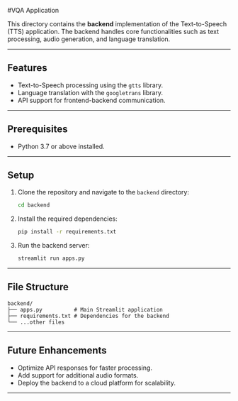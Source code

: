 #VQA  Application

This directory contains the **backend** implementation of the Text-to-Speech (TTS) application. The backend handles core functionalities such as text processing, audio generation, and language translation.

---

## Features
* Text-to-Speech processing using the `gtts` library.
* Language translation with the `googletrans` library.
* API support for frontend-backend communication.

---

## Prerequisites
* Python 3.7 or above installed.

---

## Setup

1. Clone the repository and navigate to the `backend` directory:
   ```bash
   cd backend
   ```

2. Install the required dependencies:
   ```bash
   pip install -r requirements.txt
   ```

3. Run the backend server:
   ```bash
   streamlit run apps.py
   ```

---

## File Structure
```
backend/
├── apps.py          # Main Streamlit application
├── requirements.txt # Dependencies for the backend
└── ...other files
```

---

## Future Enhancements
* Optimize API responses for faster processing.
* Add support for additional audio formats.
* Deploy the backend to a cloud platform for scalability.

---
